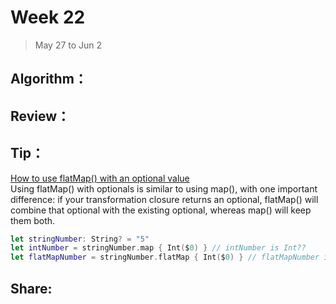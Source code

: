 # Week 22

> May 27 to Jun 2

## Algorithm：

## Review：

## Tip：
[How to use flatMap() with an optional value](https://www.hackingwithswift.com/example-code/language/how-to-use-flatmap-with-an-optional-value)   
Using flatMap() with optionals is similar to using map(), with one important difference: if your transformation closure returns an optional, flatMap() will combine that optional with the existing optional, whereas map() will keep them both.   
```swift
let stringNumber: String? = "5"
let intNumber = stringNumber.map { Int($0) } // intNumber is Int??
let flatMapNumber = stringNumber.flatMap { Int($0) } // flatMapNumber is Int?
```

## Share:
